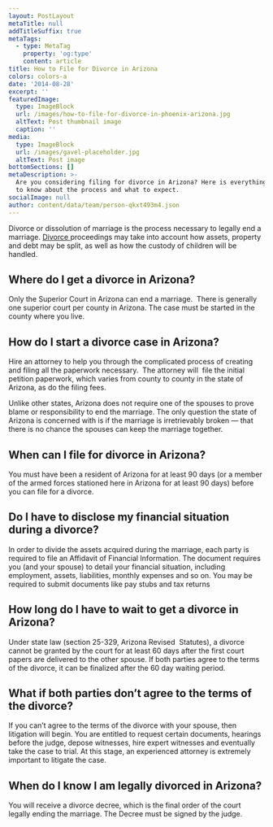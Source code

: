 ```yaml
---
layout: PostLayout
metaTitle: null
addTitleSuffix: true
metaTags:
  - type: MetaTag
    property: 'og:type'
    content: article
title: How to File for Divorce in Arizona
colors: colors-a
date: '2014-08-28'
excerpt: ''
featuredImage:
  type: ImageBlock
  url: /images/how-to-file-for-divorce-in-phoenix-arizona.jpg
  altText: Post thumbnail image
  caption: ''
media:
  type: ImageBlock
  url: /images/gavel-placeholder.jpg
  altText: Post image
bottomSections: []
metaDescription: >-
  Are you considering filing for divorce in Arizona? Here is everything you need
  to know about the process and what to expect.
socialImage: null
author: content/data/team/person-qkxt493m4.json
---
```

Divorce or dissolution of marriage is the process necessary to legally end a marriage. [Divorce ](https://azblumberglaw.com/phoenix-family-attorney/divorce/)proceedings may take into account how assets, property and debt may be split, as well as how the custody of children will be handled.

## Where do I get a divorce in Arizona?

Only the Superior Court in Arizona can end a marriage.  There is generally one superior court per county in Arizona. The case must be started in the county where you live.

## How do I start a divorce case in Arizona?

Hire an attorney to help you through the complicated process of creating and filing all the paperwork necessary.  The attorney will  file the initial petition paperwork, which varies from county to county in the state of Arizona, as do the filing fees.

Unlike other states, Arizona does not require one of the spouses to prove blame or responsibility to end the marriage. The only question the state of Arizona is concerned with is if the marriage is irretrievably broken — that there is no chance the spouses can keep the marriage together.

## When can I file for divorce in Arizona?

You must have been a resident of Arizona for at least 90 days (or a member of the armed forces stationed here in Arizona for at least 90 days) before you can file for a divorce.

## Do I have to disclose my financial situation during a divorce?

In order to divide the assets acquired during the marriage, each party is required to file an Affidavit of Financial Information. The document requires you (and your spouse) to detail your financial situation, including employment, assets, liabilities, monthly expenses and so on. You may be required to submit documents like pay stubs and tax returns

## How long do I have to wait to get a divorce  in Arizona?

Under state law (section 25-329, Arizona Revised  Statutes), a divorce cannot be granted by the court for at least 60 days after the first court papers are delivered to the other spouse. If both parties agree to the terms of the divorce, it can be finalized after the 60 day waiting period.

## What if both parties don’t agree to the terms of the divorce?

If you can’t agree to the terms of the divorce with your spouse, then litigation will begin. You are entitled to request certain documents, hearings before the judge, depose witnesses, hire expert witnesses and eventually take the case to trial. At this stage, an experienced attorney is extremely important to litigate the case.

## When do I know I am legally divorced in Arizona?

You will receive a divorce decree, which is the final order of the court legally ending the marriage. The Decree must be signed by the judge.
